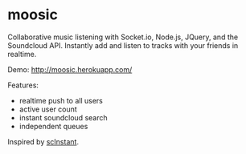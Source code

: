 # moosic

Collaborative music listening with Socket.io, Node.js, JQuery, and the Soundcloud API. Instantly add and listen to tracks with your friends in realtime.

Demo: http://moosic.herokuapp.com/

Features:
* realtime push to all users
* active user count
* instant soundcloud search
* independent queues

Inspired by [scInstant](https://github.com/karan/scInstant).
